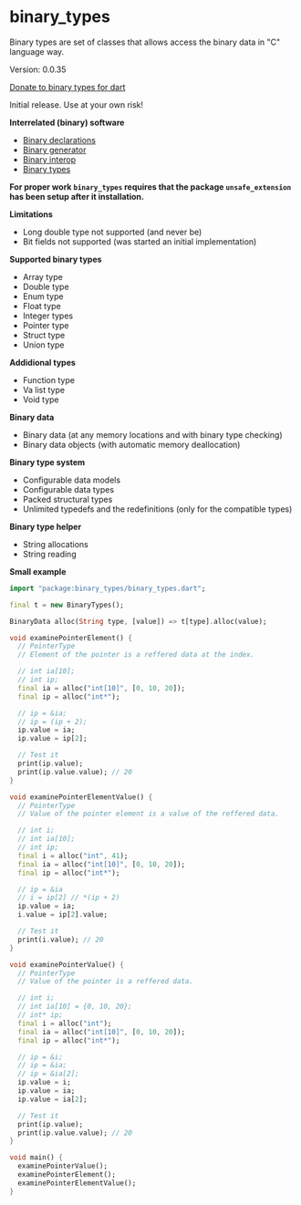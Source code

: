 binary_types
=====

Binary types are set of classes that allows access the binary data in "C" language way.

Version: 0.0.35

[Donate to binary types for dart](https://www.paypal.com/cgi-bin/webscr?cmd=_donations&business=binary.dart@gmail.com&item_name=binary.types.for.dart&currency_code=USD)

Initial release. Use at your own risk!

**Interrelated (binary) software**

- [Binary declarations](https://pub.dartlang.org/packages/binary_declarations)
- [Binary generator](https://pub.dartlang.org/packages/binary_generator)
- [Binary interop](https://pub.dartlang.org/packages/binary_interop)
- [Binary types](https://pub.dartlang.org/packages/binary_types)

**For proper work `binary_types` requires that the package `unsafe_extension` has been setup after it installation.**

**Limitations**

- Long double type not supported (and never be) 
- Bit fields not supported (was started an initial implementation)

**Supported binary types**

- Array type
- Double type
- Enum type
- Float type
- Integer types
- Pointer type
- Struct type
- Union type

**Addidional types**

- Function type
- Va list type
- Void type

**Binary data**

- Binary data (at any memory locations and with binary type checking) 
- Binary data objects (with automatic memory deallocation)

**Binary type system**

- Configurable data models
- Configurable data types
- Packed structural types
- Unlimited typedefs and the redefinitions (only for the compatible types)

**Binary type helper**

- String allocations
- String reading

**Small example**

```dart
import "package:binary_types/binary_types.dart";

final t = new BinaryTypes();

BinaryData alloc(String type, [value]) => t[type].alloc(value);

void examinePointerElement() {
  // PointerType
  // Element of the pointer is a reffered data at the index.

  // int ia[10];
  // int ip;
  final ia = alloc("int[10]", [0, 10, 20]);
  final ip = alloc("int*");

  // ip = &ia;
  // ip = (ip + 2);
  ip.value = ia;
  ip.value = ip[2];

  // Test it
  print(ip.value);
  print(ip.value.value); // 20
}

void examinePointerElementValue() {
  // PointerType
  // Value of the pointer element is a value of the reffered data.

  // int i;
  // int ia[10];
  // int ip;
  final i = alloc("int", 41);
  final ia = alloc("int[10]", [0, 10, 20]);
  final ip = alloc("int*");

  // ip = &ia
  // i = ip[2] // *(ip + 2)
  ip.value = ia;
  i.value = ip[2].value;

  // Test it
  print(i.value); // 20
}

void examinePointerValue() {
  // PointerType
  // Value of the pointer is a reffered data.

  // int i;
  // int ia[10] = {0, 10, 20};
  // int* ip;
  final i = alloc("int");
  final ia = alloc("int[10]", [0, 10, 20]);
  final ip = alloc("int*");

  // ip = &i;
  // ip = &ia;
  // ip = &ia[2];
  ip.value = i;
  ip.value = ia;
  ip.value = ia[2];

  // Test it
  print(ip.value);
  print(ip.value.value); // 20
}

void main() {
  examinePointerValue();
  examinePointerElement();
  examinePointerElementValue();
}

```
